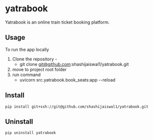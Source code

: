 # yatrabook

Yatrabook is an online train ticket booking platform.
## Usage
To run the app locally
1. Clone the repository -
   - git clone git@github.com:shashijaiswal1/yatrabook.git
2. move to project root folder
3. run command
   - uvicorn src.yatrabook.book_seats:app --reload

## Install

```console
pip install git+ssh://git@github.com/shashijaiswal1/yatrabook.git
```

## Uninstall

```console
pip uninstall yatrabook
```
